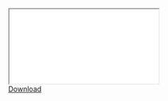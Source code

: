 <div id="Iframe-Master-CC-and-Rs" class="set-margin set-border center-block-horiz">
  <div class="responsive-wrapper 
     responsive-wrapper-wxh-572x612"
     style="-webkit-overflow-scrolling: touch; overflow: auto;">

<iframe src="/Dissertations/24_Hypothesis_Testing_Main.pdf"> 
<p style="font-size: 110%;"><em><strong>ERROR: </strong>  
There seems to be a problem opening in your browser. Either try another browser or you could download from or view </em> <a href="/Dissertations/24_Hypothesis_Testing_Main.pdf">here</a>
</iframe>
    
  </div>
</div>

<div>
<a href="/Dissertations/24_Hypothesis_Testing_Main.pdf">Download</a>
</div>
